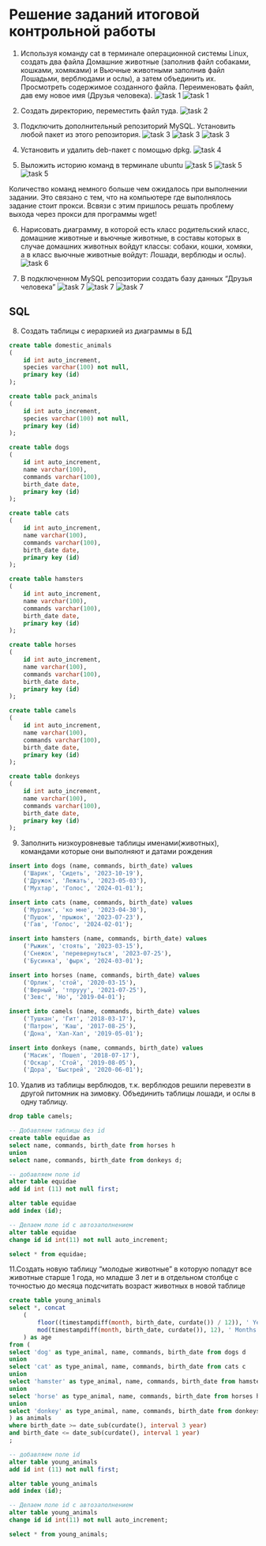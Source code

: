 # Решение заданий итоговой контрольной работы

1. Используя команду cat в терминале операционной системы Linux, создать
два файла Домашние животные (заполнив файл собаками, кошками,
хомяками) и Вьючные животными заполнив файл Лошадьми, верблюдами и
ослы), а затем объединить их. Просмотреть содержимое созданного файла.
Переименовать файл, дав ему новое имя (Друзья человека).
![task 1](https://github.com/tanzor87/Final_by_specialization/blob/a3b3c189025552a546bcb73e20352b06009bf67d/Linux_Picture/image_01.jpg)
![task 1](Linux_Picture/image_02.jpg)

2. Создать директорию, переместить файл туда.
![task 2](Linux_Picture/image_03.jpg)

3. Подключить дополнительный репозиторий MySQL. Установить любой пакет из этого репозитория.
![task 3](Linux_Picture/image_04_1.jpg)
![task 3](Linux_Picture/image_04_2.jpg)
![task 3](Linux_Picture/image_04_3.jpg)

4. Установить и удалить deb-пакет с помощью dpkg.
![task 4](Linux_Picture/image_05.jpg)

5. Выложить историю команд в терминале ubuntu
![task 5](Linux_Picture/image_06_1.jpg)
![task 5](Linux_Picture/image_06_2.jpg)
![task 5](Linux_Picture/image_06_3.jpg)

Количество команд немного больше чем ожидалось при выполнении задании. Это связано с тем, что на компьютере где выполнялось задание стоит прокси. Всвязи с этим пришлось решать проблему выхода через прокси для программы wget!

6. Нарисовать диаграмму, в которой есть класс родительский класс, домашние животные и вьючные животные, в составы которых в случае домашних животных войдут классы: собаки, кошки, хомяки, а в класс вьючные животные войдут: Лошади, верблюды и ослы).
![task 6](Picture/Scheme.jpg)

7. В подключенном MySQL репозитории создать базу данных “Друзья человека”
![task 7](Linux_Picture/image_07_1.jpg)
![task 7](Linux_Picture/image_07_2.jpg)
![task 7](Linux_Picture/image_07_3.jpg)

## SQL

8. Создать таблицы с иерархией из диаграммы в БД
```sql
create table domestic_animals
(
	id int auto_increment,
	species varchar(100) not null,
	primary key (id)
);

create table pack_animals
(
	id int auto_increment,
	species varchar(100) not null,
	primary key (id)
);

create table dogs
(
	id int auto_increment,
	name varchar(100),
	commands varchar(100),
	birth_date date,
	primary key (id)
);

create table cats
(
	id int auto_increment,
	name varchar(100),
	commands varchar(100),
	birth_date date,
	primary key (id)
);

create table hamsters
(
	id int auto_increment,
	name varchar(100),
	commands varchar(100),
	birth_date date,
	primary key (id)
);

create table horses
(
	id int auto_increment,
	name varchar(100),
	commands varchar(100),
	birth_date date,
	primary key (id)
);

create table camels
(
	id int auto_increment,
	name varchar(100),
	commands varchar(100),
	birth_date date,
	primary key (id)
);

create table donkeys
(
	id int auto_increment,
	name varchar(100),
	commands varchar(100),
	birth_date date,
	primary key (id)
);
```

9. Заполнить низкоуровневые таблицы именами(животных), командами
которые они выполняют и датами рождения

```sql
insert into dogs (name, commands, birth_date) values 
	('Шарик', 'Сидеть', '2023-10-19'),
	('Дружок', 'Лежать', '2023-05-03'),
	('Мухтар', 'Голос', '2024-01-01');

insert into cats (name, commands, birth_date) values 
	('Мурзик', 'ко мне', '2023-04-30'),
	('Пушок', 'прыжок', '2023-07-23'),
	('Гав', 'Голос', '2024-02-01');

insert into hamsters (name, commands, birth_date) values 
	('Рыжик', 'стоять', '2023-03-15'),
	('Снежок', 'перевернуться', '2023-07-25'),
	('Бусинка', 'фырк', '2024-03-01');

insert into horses (name, commands, birth_date) values 
	('Орлик', 'стой', '2020-03-15'),
	('Верный', 'тпрууу', '2021-07-25'),
	('Зевс', 'Но', '2019-04-01');

insert into camels (name, commands, birth_date) values 
	('Тушкан', 'Гит', '2018-03-17'),
	('Патрон', 'Каш', '2017-08-25'),
	('Дона', 'Хап-Хап', '2019-05-01');

insert into donkeys (name, commands, birth_date) values 
	('Масик', 'Пошел', '2018-07-17'),
	('Оскар', 'Стой', '2019-08-05'),
	('Дора', 'Быстрей', '2020-06-01');
```

10. Удалив из таблицы верблюдов, т.к. верблюдов решили перевезти в другой
питомник на зимовку. Объединить таблицы лошади, и ослы в одну таблицу.

```sql
drop table camels;

-- Добавляем таблицы без id
create table equidae as
select name, commands, birth_date from horses h
union
select name, commands, birth_date from donkeys d; 

-- добавляем поле id
alter table equidae
add id int (11) not null first;

alter table equidae
add index (id);

-- Делаем поле id с автозаполнением
alter table equidae
change id id int(11) not null auto_increment;

select * from equidae;
```

11.Создать новую таблицу “молодые животные” в которую попадут все
животные старше 1 года, но младше 3 лет и в отдельном столбце с точностью
до месяца подсчитать возраст животных в новой таблице

```sql
create table young_animals
select *, concat
	(
		floor((timestampdiff(month, birth_date, curdate()) / 12)), ' Years ', 
		mod(timestampdiff(month, birth_date, curdate()), 12), ' Months'
	) as age
from (
select 'dog' as type_animal, name, commands, birth_date from dogs d 
union
select 'cat' as type_animal, name, commands, birth_date from cats c
union
select 'hamster' as type_animal, name, commands, birth_date from hamsters h 
union
select 'horse' as type_animal, name, commands, birth_date from horses h2
union
select 'donkey' as type_animal, name, commands, birth_date from donkeys d2 
) as animals
where birth_date >= date_sub(curdate(), interval 3 year)
and birth_date <= date_sub(curdate(), interval 1 year)
;

-- добавляем поле id
alter table young_animals
add id int (11) not null first;

alter table young_animals
add index (id);

-- Делаем поле id с автозаполнением
alter table young_animals
change id id int(11) not null auto_increment;

select * from young_animals;
```

